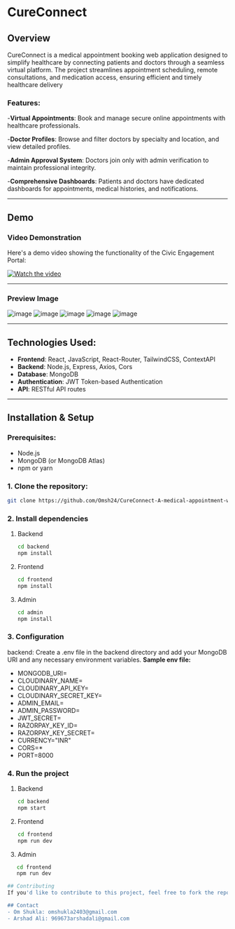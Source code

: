 # CureConnect

## Overview
CureConnect is a medical appointment booking web application designed to simplify healthcare by connecting patients and doctors through a seamless virtual platform. The project streamlines appointment scheduling, remote consultations, and medication access, ensuring efficient and timely healthcare delivery

### Features:


-**Virtual Appointments**: Book and manage secure online appointments with healthcare professionals.

-**Doctor Profiles**: Browse and filter doctors by specialty and location, and view detailed profiles.

-**Admin Approval System**: Doctors join only with admin verification to maintain professional integrity.

-**Comprehensive Dashboards**: Patients and doctors have dedicated dashboards for appointments, medical histories, and notifications.

---

## Demo

### Video Demonstration
Here's a demo video showing the functionality of the Civic Engagement Portal:

[![Watch the video](<img width="1604" height="838" alt="image" src="https://github.com/user-attachments/assets/cefa3abe-dc8e-4981-88f0-429800fbc434" />
)](https://drive.google.com/file/d/1myPL3z8fu4DhwnI7TTjDNkK58fcyXx5w/view?usp=sharing)


---

### Preview Image
![image](<img width="1246" height="526" alt="image" src="https://github.com/user-attachments/assets/c3471c6a-424a-4fab-84b2-dd9b62df7c19" />
)
![image](<img width="1533" height="838" alt="image" src="https://github.com/user-attachments/assets/a138615c-21d7-4955-af3a-7902c7f81f9a" />
)
![image](<img width="1635" height="820" alt="image" src="https://github.com/user-attachments/assets/b6f40c80-c97d-4696-ae39-008560a32656" />
)
![image](<img width="1622" height="848" alt="image" src="https://github.com/user-attachments/assets/2c99bf18-edd8-4f07-a974-200f65ef09de" />
)
![image](<img width="636" height="773" alt="image" src="https://github.com/user-attachments/assets/d8687cd2-d272-4e9b-a78e-17cc81e7b272" />
)


---

## Technologies Used:
- **Frontend**: React, JavaScript, React-Router, TailwindCSS, ContextAPI
- **Backend**: Node.js, Express, Axios, Cors
- **Database**: MongoDB
- **Authentication**: JWT Token-based Authentication
- **API**: RESTful API routes

---

## Installation & Setup

### Prerequisites:
- Node.js
- MongoDB (or MongoDB Atlas)
- npm or yarn

### 1. Clone the repository:
```bash
git clone https://github.com/Omsh24/CureConnect-A-medical-appointment-website.git

```
### 2. Install dependencies
1. Backend
   ```bash
   cd backend
   npm install
   ```
2. Frontend
   ```bash
   cd frontend
   npm install
   ```
3. Admin
   ```bash
   cd admin
   npm install
   
### 3. Configuration
backend: Create a .env file in the backend directory and add your MongoDB URI and any necessary environment variables.
**Sample env file:**
- MONGODB_URI= 
- CLOUDINARY_NAME=
- CLOUDINARY_API_KEY=
- CLOUDINARY_SECRET_KEY=
- ADMIN_EMAIL=
- ADMIN_PASSWORD=
- JWT_SECRET=
- RAZORPAY_KEY_ID=
- RAZORPAY_KEY_SECRET=
- CURRENCY="INR"
- CORS=*
- PORT=8000

### 4. Run the project
1. Backend
   ```bash
   cd backend
   npm start
   ```
2. Frontend
   ```bash
   cd frontend
   npm run dev
3. Admin
```bash
   cd frontend
   npm run dev

## Contributing
If you'd like to contribute to this project, feel free to fork the repository, create a feature branch, and submit a pull request.

## Contact
- Om Shukla: omshukla2403@gmail.com
- Arshad Ali: 969673arshadali@gmail.com
